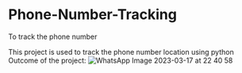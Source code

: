 # Phone-Number-Tracking
To track the phone number

This project is used to track the phone number location using python
Outcome of the project:
![WhatsApp Image 2023-03-17 at 22 40 58](https://user-images.githubusercontent.com/84620544/225973139-e1a55675-17e7-4fb5-970d-336cc3e0c818.jpeg)
